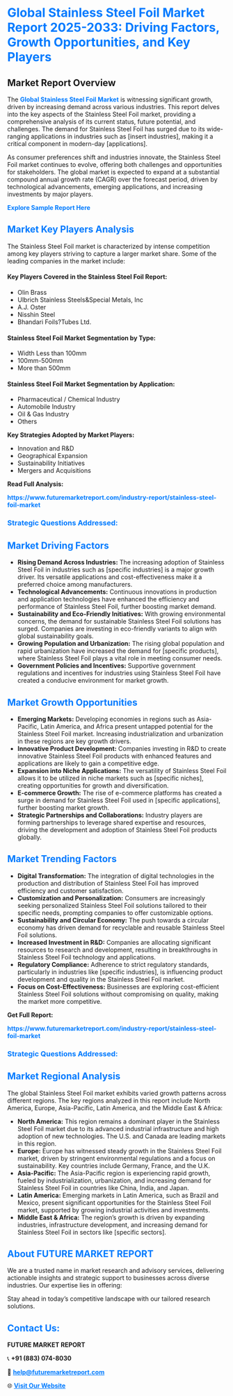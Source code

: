<h1 style="color: #007BFF;">Global Stainless Steel Foil Market Report 2025-2033: Driving Factors, Growth Opportunities, and Key Players</h1>

<section id="overview">
<h2>Market Report Overview</h2>
<p>The <a href="https://www.futuremarketreport.com/industry-report/stainless-steel-foil-market" style="color: #007BFF; text-decoration: none;"><strong>Global Stainless Steel Foil Market</strong></a> is witnessing significant growth, driven by increasing demand across various industries. This report delves into the key aspects of the Stainless Steel Foil market, providing a comprehensive analysis of its current status, future potential, and challenges. The demand for Stainless Steel Foil has surged due to its wide-ranging applications in industries such as [insert industries], making it a critical component in modern-day [applications].</p>
<p>As consumer preferences shift and industries innovate, the Stainless Steel Foil market continues to evolve, offering both challenges and opportunities for stakeholders. The global market is expected to expand at a substantial compound annual growth rate (CAGR) over the forecast period, driven by technological advancements, emerging applications, and increasing investments by major players.</p>
</section>

<section id="overview">
<p><a href="https://www.futuremarketreport.com/request-sample/reportId=42655" style="color: #007BFF; text-decoration: none;"><strong>Explore Sample Report Here</strong></a></p>
</section>

<section id="key-players">
<h2 style="color: #007BFF;">Market Key Players Analysis</h2>
<p>The Stainless Steel Foil market is characterized by intense competition among key players striving to capture a larger market share. Some of the leading companies in the market include:</p>
<h4>Key Players Covered in the Stainless Steel Foil Report:</h4>
<ul><li>Olin Brass</li><li>Ulbrich Stainless Steels&amp;Special Metals, Inc</li><li>A.J. Oster</li><li>Nisshin Steel</li><li>Bhandari Foils?Tubes Ltd.</li></ul>
<h4>Stainless Steel Foil Market Segmentation by Type:</h4>
<ul><li>Width Less than 100mm</li><li>100mm-500mm</li><li>More than 500mm</li></ul>

<h4>Stainless Steel Foil Market Segmentation by Application:</h4>
<ul><li>Pharmaceutical / Chemical Industry</li><li>Automobile Industry</li><li>Oil &amp; Gas Industry</li><li>Others</li></ul>
<p><strong>Key Strategies Adopted by Market Players:</strong></p>
<ul>
<li>Innovation and R&D</li>
<li>Geographical Expansion</li>
<li>Sustainability Initiatives</li>
<li>Mergers and Acquisitions</li>
</ul>
</section>

<section>
<p><strong>Read Full Analysis: </strong></p><a href="https://www.futuremarketreport.com/industry-report/stainless-steel-foil-market" style="color: #007BFF; text-decoration: none;"><strong>https://www.futuremarketreport.com/industry-report/stainless-steel-foil-market</strong></a>
<h3 style="color: #007BFF;">Strategic Questions Addressed:</h3>
</section>

<section id="driving-factors">
<h2 style="color: #007BFF;">Market Driving Factors</h2>
<ul>
<li><strong>Rising Demand Across Industries:</strong> The increasing adoption of Stainless Steel Foil in industries such as [specific industries] is a major growth driver. Its versatile applications and cost-effectiveness make it a preferred choice among manufacturers.</li>
<li><strong>Technological Advancements:</strong> Continuous innovations in production and application technologies have enhanced the efficiency and performance of Stainless Steel Foil, further boosting market demand.</li>
<li><strong>Sustainability and Eco-Friendly Initiatives:</strong> With growing environmental concerns, the demand for sustainable Stainless Steel Foil solutions has surged. Companies are investing in eco-friendly variants to align with global sustainability goals.</li>
<li><strong>Growing Population and Urbanization:</strong> The rising global population and rapid urbanization have increased the demand for [specific products], where Stainless Steel Foil plays a vital role in meeting consumer needs.</li>
<li><strong>Government Policies and Incentives:</strong> Supportive government regulations and incentives for industries using Stainless Steel Foil have created a conducive environment for market growth.</li>
</ul>
</section>

<section id="growth-opportunities">
<h2 style="color: #007BFF;">Market Growth Opportunities</h2>
<ul>
<li><strong>Emerging Markets:</strong> Developing economies in regions such as Asia-Pacific, Latin America, and Africa present untapped potential for the Stainless Steel Foil market. Increasing industrialization and urbanization in these regions are key growth drivers.</li>
<li><strong>Innovative Product Development:</strong> Companies investing in R&D to create innovative Stainless Steel Foil products with enhanced features and applications are likely to gain a competitive edge.</li>
<li><strong>Expansion into Niche Applications:</strong> The versatility of Stainless Steel Foil allows it to be utilized in niche markets such as [specific niches], creating opportunities for growth and diversification.</li>
<li><strong>E-commerce Growth:</strong> The rise of e-commerce platforms has created a surge in demand for Stainless Steel Foil used in [specific applications], further boosting market growth.</li>
<li><strong>Strategic Partnerships and Collaborations:</strong> Industry players are forming partnerships to leverage shared expertise and resources, driving the development and adoption of Stainless Steel Foil products globally.</li>
</ul>
</section>

<section id="trending-factors">
<h2 style="color: #007BFF;">Market Trending Factors</h2>
<ul>
<li><strong>Digital Transformation:</strong> The integration of digital technologies in the production and distribution of Stainless Steel Foil has improved efficiency and customer satisfaction.</li>
<li><strong>Customization and Personalization:</strong> Consumers are increasingly seeking personalized Stainless Steel Foil solutions tailored to their specific needs, prompting companies to offer customizable options.</li>
<li><strong>Sustainability and Circular Economy:</strong> The push towards a circular economy has driven demand for recyclable and reusable Stainless Steel Foil solutions.</li>
<li><strong>Increased Investment in R&D:</strong> Companies are allocating significant resources to research and development, resulting in breakthroughs in Stainless Steel Foil technology and applications.</li>
<li><strong>Regulatory Compliance:</strong> Adherence to strict regulatory standards, particularly in industries like [specific industries], is influencing product development and quality in the Stainless Steel Foil market.</li>
<li><strong>Focus on Cost-Effectiveness:</strong> Businesses are exploring cost-efficient Stainless Steel Foil solutions without compromising on quality, making the market more competitive.</li>
</ul>
</section>

<section>
<p><strong>Get Full Report: </strong></p><a href="https://www.futuremarketreport.com/industry-report/stainless-steel-foil-market" style="color: #007BFF; text-decoration: none;"><strong>https://www.futuremarketreport.com/industry-report/stainless-steel-foil-market</strong></a>
<h3 style="color: #007BFF;">Strategic Questions Addressed:</h3>
</section>


<section id="regional-analysis">
<h2 style="color: #007BFF;">Market Regional Analysis</h2>
<p>The global Stainless Steel Foil market exhibits varied growth patterns across different regions. The key regions analyzed in this report include North America, Europe, Asia-Pacific, Latin America, and the Middle East & Africa:</p>
<ul>
<li><strong>North America:</strong> This region remains a dominant player in the Stainless Steel Foil market due to its advanced industrial infrastructure and high adoption of new technologies. The U.S. and Canada are leading markets in this region.</li>
<li><strong>Europe:</strong> Europe has witnessed steady growth in the Stainless Steel Foil market, driven by stringent environmental regulations and a focus on sustainability. Key countries include Germany, France, and the U.K.</li>
<li><strong>Asia-Pacific:</strong> The Asia-Pacific region is experiencing rapid growth, fueled by industrialization, urbanization, and increasing demand for Stainless Steel Foil in countries like China, India, and Japan.</li>
<li><strong>Latin America:</strong> Emerging markets in Latin America, such as Brazil and Mexico, present significant opportunities for the Stainless Steel Foil market, supported by growing industrial activities and investments.</li>
<li><strong>Middle East & Africa:</strong> The region’s growth is driven by expanding industries, infrastructure development, and increasing demand for Stainless Steel Foil in sectors like [specific sectors].</li>
</ul>
</section>

<footer>
<h2 style="color: #007BFF;">About FUTURE MARKET REPORT</h2>
<p>We are a trusted name in market research and advisory services, delivering actionable insights and strategic support to businesses across diverse industries. Our expertise lies in offering:</p>

<p>Stay ahead in today’s competitive landscape with our tailored research solutions.</p>

<h2 style="color: #007BFF;">Contact Us:</h2>
<p><strong>FUTURE MARKET REPORT</strong></p>
<p>📞 <strong>+91 (883) 074-8030</strong></p>
<p>📧 <strong><a href="mailto:help@futuremarketreport.com" style="color: #007BFF;">help@futuremarketreport.com</a></strong></p>
<p>🌐 <strong><a href="https://www.futuremarketreport.com/" style="color: #007BFF;">Visit Our Website</a></strong></p>
</footer>